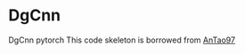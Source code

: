 # DgCnn
DgCnn pytorch
This code skeleton is borrowed from [AnTao97](https://github.com/AnTao97/dgcnn.pytorch)